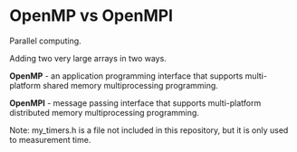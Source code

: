 # OpenMP vs OpenMPI

<p>Parallel computing.</p>
<p>Adding two very large arrays in two ways.</p>
<p><strong>OpenMP</strong> - an application programming interface that supports multi-platform shared memory multiprocessing programming.</p>
<p><strong>OpenMPI</strong> - message passing interface that supports multi-platform distributed memory multiprocessing programming.</p>
<p>Note: my_timers.h is a file not included in this repository, but it is only used to measurement&nbsp;time.</p>
